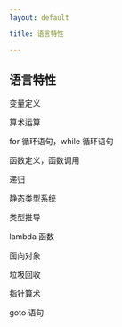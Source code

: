 ```yaml
---
layout: default

title: 语言特性

---
```


## 语言特性

变量定义

算术运算

for 循环语句，while 循环语句

函数定义，函数调用

递归

静态类型系统

类型推导

lambda 函数

面向对象

垃圾回收

指针算术

goto 语句